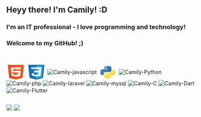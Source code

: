 ## Heyy there! I'm Camily! :D
### I'm an IT professional - I love programming and technology!
### Welcome to my GitHub! ;) 

##

<div style="display: inline_block"><br>
  <img align="center" alt="Camily-HTML" height="40" width=50" src="https://raw.githubusercontent.com/devicons/devicon/master/icons/html5/html5-original.svg">
  <img align="center" alt="Camily-CSS" height="40" width="50" src="https://raw.githubusercontent.com/devicons/devicon/master/icons/css3/css3-original.svg">
  <img align="center" alt="Camily-javascript" height="40" width="50" src="https://cdn.jsdelivr.net/gh/devicons/devicon/icons/javascript/javascript-original.svg">
  <img align="center" alt="Camily-Python" height="40" width="50" src="https://raw.githubusercontent.com/devicons/devicon/master/icons/python/python-original.svg">
  <img align="center" alt="Camily-Python" height="40" width="50" src="https://cdn.jsdelivr.net/gh/devicons/devicon/icons/flask/flask-original-wordmark.svg">
  <img align="center" alt="Camily-php" height="50" width="60" src="https://cdn.jsdelivr.net/gh/devicons/devicon/icons/php/php-original.svg">
  <img align="center" alt="Camily-laravel" height="40" width="50" src="https://cdn.jsdelivr.net/gh/devicons/devicon/icons/laravel/laravel-plain-wordmark.svg">   
  <img align="center" alt="Camily-mysql" height="50" width="60" src="https://cdn.jsdelivr.net/gh/devicons/devicon/icons/mysql/mysql-original-wordmark.svg"> 
  <img align="center" alt="Camily-C" height="50" width="60" src="https://cdn.jsdelivr.net/gh/devicons/devicon/icons/c/c-original.svg" />
  <img align="center" alt="Camily-Dart" height="50" width="60" src="https://cdn.jsdelivr.net/gh/devicons/devicon/icons/dart/dart-plain-wordmark.svg" />
  <img align="center" alt="Camily-Flutter" height="50" width="60" src="https://cdn.jsdelivr.net/gh/devicons/devicon/icons/flutter/flutter-original.svg" />

                                                                                                                                             
</div>


##
 
 
<div> 
  <a href = "mailto:ghellarcamily@gmail.com"><img src="https://img.shields.io/badge/-Gmail-%23333?style=for-the-badge&logo=gmail&logoColor=white" target="_blank"></a>
  <a href="https://www.linkedin.com/in/camily-do-nascimento-ghellar/" target="_blank"><img src="https://img.shields.io/badge/-LinkedIn-%230077B5?style=for-the-badge&logo=linkedin&logoColor=white" target="_blank"></a> 
  
</div>
